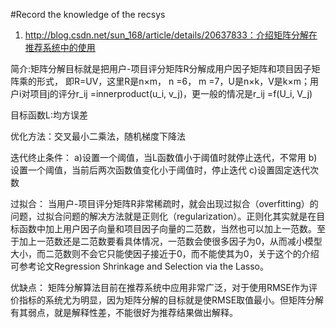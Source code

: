 #Record the knowledge of the recsys
1. http://blog.csdn.net/sun_168/article/details/20637833：介绍矩阵分解在推荐系统中的使用

简介:矩阵分解目标就是把用户-项目评分矩阵R分解成用户因子矩阵和项目因子矩阵乘的形式，
即R=UV，这里R是n×m， n =6， m =7，U是n×k，V是k×m；用户i对项目j的评分r_ij =innerproduct(u_i, v_j)，更一般的情况是r_ij =f(U_i, V_j)

目标函数L:均方误差

优化方法：交叉最小二乘法，随机梯度下降法

迭代终止条件：
a)设置一个阈值，当L函数值小于阈值时就停止迭代，不常用
b)设置一个阈值，当前后两次函数值变化小于阈值时，停止迭代
c)设置固定迭代次数

过拟合：
当用户-项目评分矩阵R非常稀疏时，就会出现过拟合（overfitting）的问题，过拟合问题的解决方法就是正则化（regularization）。正则化其实就是在目标函数中加上用户因子向量和项目因子向量的二范数，当然也可以加上一范数。至于加上一范数还是二范数要看具体情况，一范数会使很多因子为0，从而减小模型大小，而二范数则不会它只能使因子接近于0，而不能使其为0，关于这个的介绍可参考论文Regression Shrinkage and Selection via the Lasso。

优缺点：
矩阵分解算法目前在推荐系统中应用非常广泛，对于使用RMSE作为评价指标的系统尤为明显，因为矩阵分解的目标就是使RMSE取值最小。但矩阵分解有其弱点，就是解释性差，不能很好为推荐结果做出解释。
